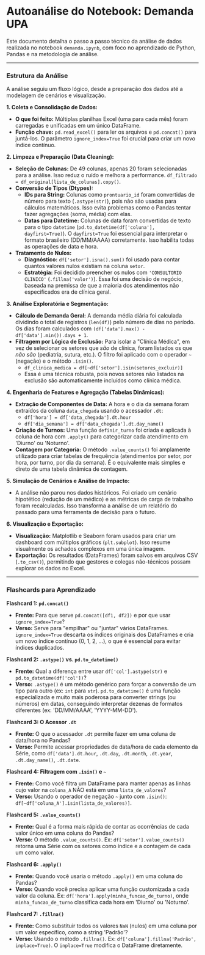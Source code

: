
# Autoanálise do Notebook: Demanda UPA

Este documento detalha o passo a passo técnico da análise de dados realizada no notebook `demanda.ipynb`, com foco no aprendizado de Python, Pandas e na metodologia de análise.

---

### Estrutura da Análise

A análise seguiu um fluxo lógico, desde a preparação dos dados até a modelagem de cenários e visualização.

**1. Coleta e Consolidação de Dados:**
- **O que foi feito:** Múltiplas planilhas Excel (uma para cada mês) foram carregadas e unificadas em um único DataFrame.
- **Função chave:** `pd.read_excel()` para ler os arquivos e `pd.concat()` para juntá-los. O parâmetro `ignore_index=True` foi crucial para criar um novo índice contínuo.

**2. Limpeza e Preparação (Data Cleaning):**
- **Seleção de Colunas:** De 49 colunas, apenas 20 foram selecionadas para a análise. Isso reduz o ruído e melhora a performance. `df_filtrado = df_original[lista_de_colunas].copy()`.
- **Conversão de Tipos (Dtypes):**
    - **IDs para String:** Colunas como `prontuario_id` foram convertidas de número para texto (`.astype(str)`), pois não são usadas para cálculos matemáticos. Isso evita problemas como o Pandas tentar fazer agregações (soma, média) com elas.
    - **Datas para Datetime:** Colunas de data foram convertidas de texto para o tipo `datetime` (`pd.to_datetime(df['coluna'], dayfirst=True)`). O `dayfirst=True` foi essencial para interpretar o formato brasileiro (DD/MM/AAAA) corretamente. Isso habilita todas as operações de data e hora.
- **Tratamento de Nulos:**
    - **Diagnóstico:** `df['setor'].isna().sum()` foi usado para contar quantos valores nulos existiam na coluna `setor`.
    - **Estratégia:** Foi decidido preencher os nulos com `'CONSULTORIO CLINICO'` (`.fillna('valor')`). Essa foi uma decisão de negócio, baseada na premissa de que a maioria dos atendimentos não especificados era de clínica geral.

**3. Análise Exploratória e Segmentação:**
- **Cálculo de Demanda Geral:** A demanda média diária foi calculada dividindo o total de registros (`len(df)`) pelo número de dias no período. Os dias foram calculados com `(df['data'].max() - df['data'].min()).days + 1`.
- **Filtragem por Lógica de Exclusão:** Para isolar a "Clínica Médica", em vez de selecionar os setores que *são* de clínica, foram listados os que *não são* (pediatria, sutura, etc.). O filtro foi aplicado com o operador `~` (negação) e o método `.isin()`.
    - `df_clinica_medica = df[~df['setor'].isin(setores_excluir)]`
    - Essa é uma técnica robusta, pois novos setores não listados na exclusão são automaticamente incluídos como clínica médica.

**4. Engenharia de Features e Agregação (Tabelas Dinâmicas):**
- **Extração de Componentes de Data:** A hora e o dia da semana foram extraídos da coluna `data_chegada` usando o acessador `.dt`:
    - `df['hora'] = df['data_chegada'].dt.hour`
    - `df['dia_semana'] = df['data_chegada'].dt.day_name()`
- **Criação de Turnos:** Uma função `definir_turno` foi criada e aplicada à coluna de hora com `.apply()` para categorizar cada atendimento em 'Diurno' ou 'Noturno'.
- **Contagem por Categoria:** O método `.value_counts()` foi amplamente utilizado para criar tabelas de frequência (atendimentos por setor, por hora, por turno, por dia da semana). É o equivalente mais simples e direto de uma tabela dinâmica de contagem.

**5. Simulação de Cenários e Análise de Impacto:**
- A análise não parou nos dados históricos. Foi criado um cenário hipotético (redução de um médico) e as métricas de carga de trabalho foram recalculadas. Isso transforma a análise de um relatório do passado para uma ferramenta de decisão para o futuro.

**6. Visualização e Exportação:**
- **Visualização:** Matplotlib e Seaborn foram usados para criar um dashboard com múltiplos gráficos (`plt.subplot`). Isso resume visualmente os achados complexos em uma única imagem.
- **Exportação:** Os resultados (DataFrames) foram salvos em arquivos CSV (`.to_csv()`), permitindo que gestores e colegas não-técnicos possam explorar os dados no Excel.

---

### Flashcards para Aprendizado

**Flashcard 1: `pd.concat()`**
- **Frente:** Para que serve `pd.concat([df1, df2])` e por que usar `ignore_index=True`?
- **Verso:** Serve para "empilhar" ou "juntar" vários DataFrames. `ignore_index=True` descarta os índices originais dos DataFrames e cria um novo índice contínuo (0, 1, 2, ...), o que é essencial para evitar índices duplicados.

**Flashcard 2: `.astype()` vs. `pd.to_datetime()`**
- **Frente:** Qual a diferença entre usar `df['col'].astype(str)` e `pd.to_datetime(df['col'])`?
- **Verso:** `.astype()` é um método genérico para forçar a conversão de um tipo para outro (ex: `int` para `str`). `pd.to_datetime()` é uma função especializada e muito mais poderosa para converter strings (ou números) em datas, conseguindo interpretar dezenas de formatos diferentes (ex: 'DD/MM/AAAA', 'YYYY-MM-DD').

**Flashcard 3: O Acessor `.dt`**
- **Frente:** O que o acessador `.dt` permite fazer em uma coluna de data/hora no Pandas?
- **Verso:** Permite acessar propriedades de data/hora de cada elemento da Série, como `df['data'].dt.hour`, `.dt.day`, `.dt.month`, `.dt.year`, `.dt.day_name()`, `.dt.date`.

**Flashcard 4: Filtragem com `.isin()` e `~`**
- **Frente:** Como você filtra um DataFrame para manter apenas as linhas cujo valor na `coluna_A` NÃO está em uma `lista_de_valores`?
- **Verso:** Usando o operador de negação `~` junto com `.isin()`: `df[~df['coluna_A'].isin(lista_de_valores)]`.

**Flashcard 5: `.value_counts()`**
- **Frente:** Qual é a forma mais rápida de contar as ocorrências de cada valor único em uma coluna do Pandas?
- **Verso:** O método `.value_counts()`. Ex: `df['setor'].value_counts()` retorna uma Série com os setores como índice e a contagem de cada um como valor.

**Flashcard 6: `.apply()`**
- **Frente:** Quando você usaria o método `.apply()` em uma coluna do Pandas?
- **Verso:** Quando você precisa aplicar uma função customizada a cada valor da coluna. Ex: `df['hora'].apply(minha_funcao_de_turno)`, onde `minha_funcao_de_turno` classifica cada hora em 'Diurno' ou 'Noturno'.

**Flashcard 7: `.fillna()`**
- **Frente:** Como substituir todos os valores `NaN` (nulos) em uma coluna por um valor específico, como a string 'Padrão'?
- **Verso:** Usando o método `.fillna()`. Ex: `df['coluna'].fillna('Padrão', inplace=True)`. O `inplace=True` modifica o DataFrame diretamente.
